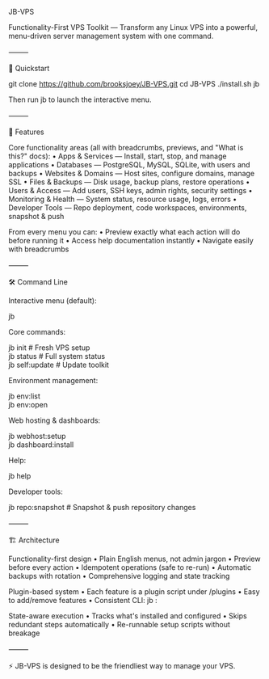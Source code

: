 JB-VPS

Functionality-First VPS Toolkit — Transform any Linux VPS into a powerful, menu-driven server management system with one command.

⸻

🚀 Quickstart

git clone https://github.com/brooksjoey/JB-VPS.git
cd JB-VPS
./install.sh
jb

Then run jb to launch the interactive menu.

⸻

🎯 Features

Core functionality areas (all with breadcrumbs, previews, and "What is this?" docs):
 • Apps & Services — Install, start, stop, and manage applications
 • Databases — PostgreSQL, MySQL, SQLite, with users and backups
 • Websites & Domains — Host sites, configure domains, manage SSL
 • Files & Backups — Disk usage, backup plans, restore operations
 • Users & Access — Add users, SSH keys, admin rights, security settings
 • Monitoring & Health — System status, resource usage, logs, errors
 • Developer Tools — Repo deployment, code workspaces, environments, snapshot & push

From every menu you can:
 • Preview exactly what each action will do before running it
 • Access help documentation instantly
 • Navigate easily with breadcrumbs

⸻

🛠️ Command Line

Interactive menu (default):

jb

Core commands:

jb init          # Fresh VPS setup  
jb status        # Full system status  
jb self:update   # Update toolkit  

Environment management:

jb env:list  
jb env:open <name>  

Web hosting & dashboards:

jb webhost:setup  
jb dashboard:install  

Help:

jb help

Developer tools:

jb repo:snapshot   # Snapshot & push repository changes

⸻

🏗️ Architecture

Functionality-first design
 • Plain English menus, not admin jargon
 • Preview before every action
 • Idempotent operations (safe to re-run)
 • Automatic backups with rotation
 • Comprehensive logging and state tracking

Plugin-based system
 • Each feature is a plugin script under /plugins
 • Easy to add/remove features
 • Consistent CLI: jb <plugin>:<action>

State-aware execution
 • Tracks what's installed and configured
 • Skips redundant steps automatically
 • Re-runnable setup scripts without breakage

⸻

⚡️ JB-VPS is designed to be the friendliest way to manage your VPS.
